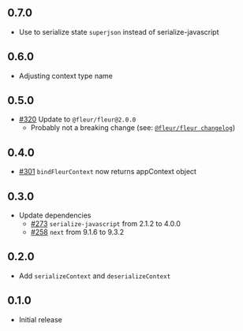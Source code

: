 ## 0.7.0

- Use to serialize state `superjson` instead of serialize-javascript

## 0.6.0

- Adjusting context type name

## 0.5.0

- [#320](https://github.com/fleur-js/fleur/pull/320) Update to `@fleur/fleur@2.0.0`
  - Probably not a breaking change (see: [`@fleur/fleur changelog`](https://github.com/fleur-js/fleur/blob/6f5c903079df855a1180d21a5e745594b5b9e7c2/packages/fleur/CHANGELOG.md))

## 0.4.0
- [#301](https://github.com/fleur-js/fleur/pull/301) `bindFleurContext` now returns appContext object

## 0.3.0

- Update dependencies
  - [#273](https://github.com/fleur-js/fleur/pull/273) `serialize-javascript` from 2.1.2 to 4.0.0
  - [#258](https://github.com/fleur-js/fleur/pull/258) `next` from 9.1.6 to 9.3.2

## 0.2.0

- Add `serializeContext` and `deserializeContext`

## 0.1.0

- Initial release
